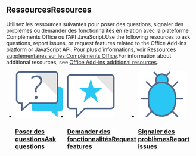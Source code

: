 <h2><span data-ttu-id="df64c-101">Ressources</span><span class="sxs-lookup"><span data-stu-id="df64c-101">Resources</span></span></h2>
<p><span data-ttu-id="df64c-102">Utilisez les ressources suivantes pour poser des questions, signaler des problèmes ou demander des fonctionnalités en relation avec la plateforme Compléments Office ou l’API JavaScript.</span><span class="sxs-lookup"><span data-stu-id="df64c-102">Use the following resources to ask questions, report issues, or request features related to the Office Add-ins platform or JavaScript API.</span></span> <span data-ttu-id="df64c-103">Pour plus d’informations, voir <a href="../resources/resources-links-help.md">Ressources supplémentaires sur les Compléments Office</a>.</span><span class="sxs-lookup"><span data-stu-id="df64c-103">For information about additional resources, see <a href="../resources/resources-links-help.md">Office Add-ins additional resources</a>.</span></span></p>
<ul class="panelContent cardsF cols cols3" style="display:flex!important;">
    <li>
        <div class="cardSize">
            <div class="cardPadding">
                <div class="card">
                    <div class="cardImageOuter">
                        <div class="cardImage">
                            <a href="https://stackoverflow.com/questions/tagged/office-js" target="_blank"><img src="../images/index/i_support.svg" alt="API questions" /></a>
                        </div>
                    </div>
                    <div class="cardText">
                        <a href="https://stackoverflow.com/questions/tagged/office-js" target="_blank"><h3><span data-ttu-id="df64c-104">Poser des questions</span><span class="sxs-lookup"><span data-stu-id="df64c-104">Ask questions</span></span></h3></a>
                    </div>
                </div>
            </div>
        </div>
    </li>
    <li>
        <div class="cardSize">
            <div class="cardPadding">
                <div class="card">
                    <div class="cardImageOuter">
                        <div class="cardImage">
                            <a href="https://officespdev.uservoice.com/" target="_blank"><img src="../images/index/i_feedback.svg" alt="API feature requests" /></a>
                        </div>
                    </div>
                    <div class="cardText">
                        <a href="https://officespdev.uservoice.com/" target="_blank"><h3><span data-ttu-id="df64c-105">Demander des fonctionnalités</span><span class="sxs-lookup"><span data-stu-id="df64c-105">Request features</span></span></h3></a>
                    </div>
                </div>
            </div>
        </div>
    </li>
    <li>
        <div class="cardSize">
            <div class="cardPadding">
                <div class="card">
                    <div class="cardImageOuter">
                        <div class="cardImage">
                            <a href="https://github.com/officedev/office-js/issues" target="_blank"><img src="../images/index/i_bug.svg" alt="API issues" /></a>
                        </div>
                    </div>
                    <div class="cardText">
                        <a href="https://github.com/officedev/office-js/issues" target="_blank"><h3><span data-ttu-id="df64c-106">Signaler des problèmes</span><span class="sxs-lookup"><span data-stu-id="df64c-106">Report issues</span></span></h3></a>
                    </div>
                </div>
            </div>
        </div>
    </li>
</ul>